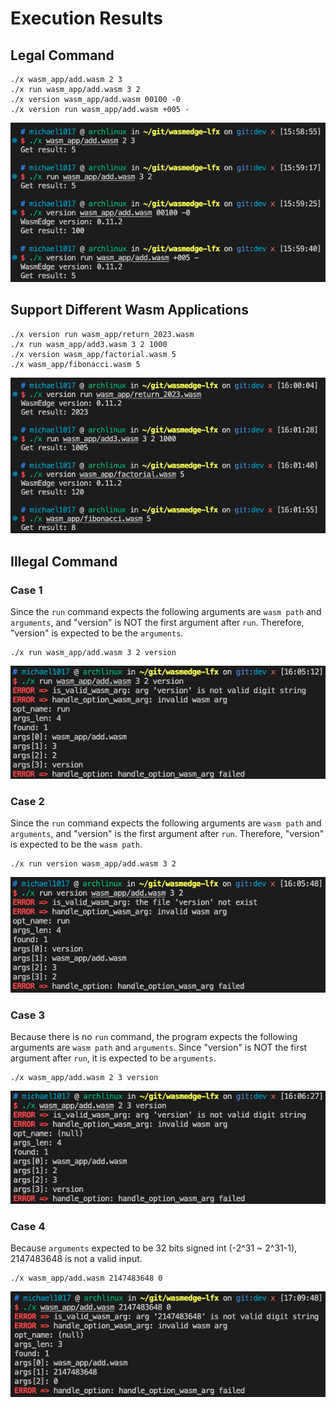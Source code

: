 # Execution Results
## Legal Command
```
./x wasm_app/add.wasm 2 3 
./x run wasm_app/add.wasm 3 2 
./x version wasm_app/add.wasm 00100 -0
./x version run wasm_app/add.wasm +005 - 
```
![](images/add.png)

## Support Different Wasm Applications
```
./x version run wasm_app/return_2023.wasm 
./x run wasm_app/add3.wasm 3 2 1000
./x version wasm_app/factorial.wasm 5
./x wasm_app/fibonacci.wasm 5
```
![](images/different_wasm.png)

## Illegal Command
### Case 1
Since the `run` command expects the following arguments are `wasm path` and `arguments`, and "version" is NOT the first argument after `run`. Therefore, "version" is expected to be the `arguments`.
```
./x run wasm_app/add.wasm 3 2 version
```
![](images/error1.png)

### Case 2
Since the `run` command expects the following arguments are `wasm path` and `arguments`, and "version" is the first argument after `run`. Therefore, "version" is expected to be the `wasm path`.
```
./x run version wasm_app/add.wasm 3 2
```
![](images/error2.png)

### Case 3
Because there is no `run` command, the program expects the following arguments are `wasm path` and `arguments`. Since "version" is NOT the first argument after `run`, it is expected to be `arguments`.
```
./x wasm_app/add.wasm 2 3 version
```
![](images/error3.png)

### Case 4
Because `arguments` expected to be 32 bits signed int (-2^31 ~ 2^31-1), 2147483648 is not a valid input.
```
./x wasm_app/add.wasm 2147483648 0
```
![](images/error4.png)